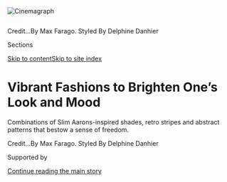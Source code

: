 <div id="app">

<div>

<div>

<div>

</div>

<div data-aria-hidden="false">

<div id="site-content" data-role="main">

<div>

<div class="css-1aor85t" style="opacity:0.000000001;z-index:-1;visibility:hidden">

<div class="css-1hqnpie">

<div class="css-epjblv">

<span class="css-100wwgy">Vibrant Fashions to Brighten One’s Look and
Mood</span>

</div>

<div class="css-k008qs">

<div class="css-o5pzib">

<span class="css-18z7m18"></span>

<div>

</div>

</div>

<span class="css-1n6z4y">https://nyti.ms/34rvJ5Z</span>

<div class="css-1705lsu">

<div class="css-4xjgmj">

<div class="css-4skfbu" data-role="toolbar" data-aria-label="Social Media Share buttons, Save button, and Comments Panel with current comment count" data-testid="share-tools">

  - 
  - 
  - 
  - 
    
    <div class="css-6n7j50">
    
    </div>

  - 

</div>

</div>

</div>

</div>

</div>

</div>

<div class="css-11qgg8s">

</div>

<div id="fullBleedHeaderContent">

<div class="css-n4ws9g">

<div class="sizeFull css-pvifa0">

<div class="css-14houu5" style="width:100%;overflow:hidden">

<div class="css-122y91a">

![Cinemagraph](https://static01.graylady3jvrrxbe.onion/images/2020/08/30/t-magazine/fashion/30tmag-travel-fashion-slide-6IWH/30tmag-travel-fashion-slide-6IWH-superJumbo.jpg)

</div>

</div>

<span class="css-1nlbvxy e1z0qqy90" itemprop="copyrightHolder"><span class="css-1ly73wi e1tej78p0">Credit...</span><span>By
Max Farago. Styled By Delphine Danhier</span></span>

</div>

</div>

<div class="css-3z92zw">

<div class="css-6cn7ki">

<div class="NYTAppHideMasthead css-1bcu9v6 e1suatyy0">

<div class="section css-1o1qe8k e1suatyy2">

<div class="css-cu5p7t er09x8g0">

<div class="css-6n7j50">

</div>

<span class="css-1dv1kvn">Sections</span>

[Skip to content](#site-content)[Skip to site index](#site-index)

</div>

<div class="css-10698na e1huz5gh0">

</div>

</div>

</div>

<div class="css-1sojcmr ehdk2mb0">

# Vibrant Fashions to Brighten One’s Look and Mood

</div>

Combinations of Slim Aarons-inspired shades, retro stripes and abstract
patterns that bestow a sense of
freedom.

</div>

</div>

<div class="css-nwzfg5 e1gnum310">

<span class="css-1f9pvn2 t-magazine"></span><span class="css-1nlbvxy e1z0qqy90" itemprop="copyrightHolder"><span class="css-1ly73wi e1tej78p0">Credit...</span><span><span>By
Max Farago. Styled By Delphine Danhier</span></span></span>

</div>

<div id="sponsor-wrapper" class="css-1hyfx7x">

<div id="sponsor-slug" class="css-19vbshk">

Supported by

</div>

[Continue reading the main
story](#after-sponsor)

<div id="sponsor" class="ad sponsor-wrapper" style="text-align:center;height:100%;display:block">

</div>

<div id="after-sponsor">

</div>

</div>

<div class="css-1wx1auc e1gnum311">

<div class="css-18e8msd">

<div class="css-vp77d3 epjyd6m0">

<div class="css-1baulvz">

Photographs by <span class="css-1baulvz last-byline" itemprop="name">Max
Farago</span>

Styled by <span class="css-1baulvz last-byline" itemprop="name">Delphine
Danhier</span>

</div>

</div>

  - Aug. 24,
    2020

  - 
    
    <div class="css-4xjgmj">
    
    <div class="css-d8bdto" data-role="toolbar" data-aria-label="Social Media Share buttons, Save button, and Comments Panel with current comment count" data-testid="share-tools">
    
      - 
      - 
      - 
      - 
        
        <div class="css-6n7j50">
        
        </div>
    
      - 
    
    </div>
    
    </div>

</div>

</div>

</div>

<div class="section meteredContent css-1r7ky0e" name="articleBody" itemprop="articleBody">

<div class="css-79elbk" data-testid="photoviewer-wrapper">

<div class="css-z3e15g" data-testid="photoviewer-wrapper-hidden">

</div>

<div class="css-1a48zt4 ehw59r15" data-testid="photoviewer-children">

![<span class="css-1l9o2ey e13ogyst0" data-aria-hidden="true">From left:
**Bottega Veneta** top, $790,
[bottegaveneta.com](https://www.bottegaveneta.com), **M Missoni** pants,
$860, [m-missoni.com](https://www.missoni.com/us/m-missoni), and
**Gucci** shoes, $850, [gucci.com](https://www.gucci.com). **Bottega
Veneta** dress, $2,190, and shoes, $1,790, **Missoni** pants, $1,240,
[missoni.com](https://www.missoni.com), **Dior** earrings (bottom),
price on request, (800) 929-3467, and model’s own earrings (worn
throughout).</span><span class="css-1nlbvxy e1z0qqy90" itemprop="copyrightHolder"><span class="css-1ly73wi e1tej78p0">Credit...</span><span>Photo
by Max Farago. Styled by Delphine
Danhier</span></span>](https://static01.graylady3jvrrxbe.onion/images/2020/08/30/t-magazine/fashion/30tmag-travel-fashion-slide-OIYH/30tmag-travel-fashion-slide-OIYH-articleLarge.jpg?quality=75&auto=webp&disable=upscale)

</div>

</div>

<div class="css-79elbk" data-testid="photoviewer-wrapper">

<div class="css-z3e15g" data-testid="photoviewer-wrapper-hidden">

</div>

<div class="css-1a48zt4 ehw59r15" data-testid="photoviewer-children">

<div class="css-1xdhyk6 erfvjey0">

<span class="css-1ly73wi e1tej78p0">Image</span>

<div class="css-zjzyr8">

<div data-testid="lazyimage-container" style="height:527.8000000000001px">

</div>

</div>

</div>

<span class="css-1l9o2ey e13ogyst0" data-aria-hidden="true">From left:
**Emporio Armani** tuxedo (sold with pants), $2,195,
[armani.com](https://www.armani.com), and **Givenchy** sweater, $770,
[givenchy.com](https://www.givenchy.com). **Balenciaga** jacket, $2,850,
and pants, $925, (212) 328-1671, and **Dior**
earrings.</span><span class="css-1nlbvxy e1z0qqy90" itemprop="copyrightHolder"><span class="css-1ly73wi e1tej78p0">Credit...</span><span>Photo
by Max Farago. Styled by Delphine
Danhier</span></span>

</div>

</div>

<div>

</div>

<div class="css-79elbk" data-testid="photoviewer-wrapper">

<div class="css-z3e15g" data-testid="photoviewer-wrapper-hidden">

</div>

<div class="css-1a48zt4 ehw59r15" data-testid="photoviewer-children">

<div class="css-1xdhyk6 erfvjey0">

<span class="css-1ly73wi e1tej78p0">Image</span>

<div class="css-zjzyr8">

<div data-testid="lazyimage-container" style="height:283.55555555555554px">

</div>

</div>

</div>

<span class="css-1l9o2ey e13ogyst0" data-aria-hidden="true">From left:
**Dior** dress, price on request, and **Dior Fine Jewelry** earrings,
$3,600. **Dior Men** shirt, $1,900, and shorts,
$890.</span><span class="css-1nlbvxy e1z0qqy90" itemprop="copyrightHolder"><span class="css-1ly73wi e1tej78p0">Credit...</span><span>Photo
by Max Farago. Styled by Delphine
Danhier</span></span>

</div>

</div>

<div class="css-79elbk" data-testid="photoviewer-wrapper">

<div class="css-z3e15g" data-testid="photoviewer-wrapper-hidden">

</div>

<div class="css-1a48zt4 ehw59r15" data-testid="photoviewer-children">

<div class="css-1xdhyk6 erfvjey0">

<span class="css-1ly73wi e1tej78p0">Image</span>

<div class="css-zjzyr8">

<div data-testid="lazyimage-container" style="height:528.4444444444445px">

</div>

</div>

</div>

<span class="css-1l9o2ey e13ogyst0" data-aria-hidden="true">**Herno**
jacket, $715, (212) 226-1432, **Balenciaga** shirt, $1,090, (212)
328-1671, **Raf Simons** shorts, $406,
[matchesfashion.com](https://www.matchesfashion.com), **Lanvin**
sunglasses, $425, (646) 603-0056, and **Gucci**
shoes.</span><span class="css-1nlbvxy e1z0qqy90" itemprop="copyrightHolder"><span class="css-1ly73wi e1tej78p0">Credit...</span><span>Photo
by Max Farago. Styled by Delphine
Danhier</span></span>

</div>

</div>

<div class="css-a7yk8a e73j0it0">

<div class="css-1xdhyk6 erfvjey0">

<span class="css-1ly73wi e1tej78p0">Image</span>

<div class="css-zjzyr8">

<div data-testid="lazyimage-container" style="height:527.8000000000001px">

</div>

</div>

</div>

<span class="css-1l9o2ey e13ogyst0" data-aria-hidden="true">**Loewe
dress,** $9,750, [loewe.com](http://loewe.com/), **Wing & Weft** gloves,
$150, [wegloveyou.com](http://wegloveyou.com/), **Dior** earrings,
**Falke** tights, $35, [bloomingdales.com](http://bloomingdales.com/),
and **Manolo Blahnik** shoes, $745,
[manoloblahnik.com](http://www.manoloblahnik.com/).</span><span class="css-1nlbvxy e1z0qqy90" itemprop="copyrightHolder"><span class="css-1ly73wi e1tej78p0">Credit...</span><span>Photo
by Max Farago. Styled by Delphine
Danhier</span></span>

<div class="css-1xdhyk6 erfvjey0">

<span class="css-1ly73wi e1tej78p0">Image</span>

<div class="css-zjzyr8">

<div data-testid="lazyimage-container" style="height:527.8000000000001px">

</div>

</div>

</div>

<span class="css-1l9o2ey e13ogyst0" data-aria-hidden="true">Front:
**Canali** sweater, $720, (212) 752-3131, and **Loewe** top (worn
underneath), $650, shorts, $390, and shoes, $690. Behind: **Fendi**
dress, $6,900 and blouse, $2,100, [fendi.com](http://fendi.com/), and
stylist’s own
shoes.</span><span class="css-1nlbvxy e1z0qqy90" itemprop="copyrightHolder"><span class="css-1ly73wi e1tej78p0">Credit...</span><span>Photo
by Max Farago. Styled by Delphine
Danhier</span></span>

</div>

<div class="css-79elbk" data-testid="photoviewer-wrapper">

<div class="css-z3e15g" data-testid="photoviewer-wrapper-hidden">

</div>

<div class="css-1a48zt4 ehw59r15" data-testid="photoviewer-children">

<div class="css-1xdhyk6 erfvjey0">

<span class="css-1ly73wi e1tej78p0">Image</span>

<div class="css-zjzyr8">

<div data-testid="lazyimage-container" style="height:256.4888888888889px">

</div>

</div>

</div>

<span class="css-1l9o2ey e13ogyst0" data-aria-hidden="true">**Louis
Vuitton Men’s** jacket, $3,700, sunglasses, $935, shirt, and shorts,
price on request,
[louisvuitton.com](https://www.louisvuitton.com/).</span><span class="css-1nlbvxy e1z0qqy90" itemprop="copyrightHolder"><span class="css-1ly73wi e1tej78p0">Credit...</span><span>Photo
by Max Farago. Styled by Delphine
Danhier</span></span>

</div>

</div>

<div class="css-79elbk" data-testid="photoviewer-wrapper">

<div class="css-z3e15g" data-testid="photoviewer-wrapper-hidden">

</div>

<div class="css-1a48zt4 ehw59r15" data-testid="photoviewer-children">

<div class="css-1xdhyk6 erfvjey0">

<span class="css-1ly73wi e1tej78p0">Image</span>

<div class="css-zjzyr8">

<div data-testid="lazyimage-container" style="height:527.8000000000001px">

</div>

</div>

</div>

<span class="css-1l9o2ey e13ogyst0" data-aria-hidden="true">From left:
**Stan Ray** jacket, about $160, [stanray.com](https://www.stanray.com),
**Salvatore Ferragamo** shirt, $1,150,
[ferragamo.com](https://www.ferragamo.com), and **Raf Simons** shorts,
$406. **Moschino** jacket, $4,695,
[moschino.com](https://www.moschino.com), **Dior** earrings, **Falke**
tights, $35, [bloomingdales.com](https://www.bloomingdales.com), and
**G.H. Bass & Co.** shoes, $110,
[ghbass.com](https://www.ghbass.com).</span><span class="css-1nlbvxy e1z0qqy90" itemprop="copyrightHolder"><span class="css-1ly73wi e1tej78p0">Credit...</span><span>Photo
by Max Farago. Styled by Delphine Danhier</span></span>

</div>

</div>

<div class="css-1fanzo5 StoryBodyCompanionColumn">

<div class="css-53u6y8">

-----

Top video, from left: **Gucci** sweater, $1,250, and pants, $1,700.
**Balenciaga** sweater, $1,190, and skirt, $1,590, and **Dior**
earrings.

Models: Angel at Memoria Di and Oceana at Models 1. Casting director:
Rachel Chandler at Midland. Hair: Lauren Palmer-Smith. Makeup: John
McKay at Frank Reps using Koh Gen Do. Production: Helena Martel Seward
at Lolly Would. Photo assistant: David Solorzano. Stylist’s assistant:
José Cordero.

</div>

</div>

<div>

</div>

</div>

<div>

</div>

<div>

</div>

<div>

</div>

<div>

<div id="bottom-wrapper" class="css-1ede5it">

<div id="bottom-slug" class="css-l9onyx">

Advertisement

</div>

[Continue reading the main
story](#after-bottom)

<div id="bottom" class="ad bottom-wrapper" style="text-align:center;height:100%;display:block;min-height:90px">

</div>

<div id="after-bottom">

</div>

</div>

</div>

</div>

</div>

## Site Index

<div>

</div>

## Site Information Navigation

  - [© <span>2020</span> <span>The New York Times
    Company</span>](https://help.nytimes3xbfgragh.onion/hc/en-us/articles/115014792127-Copyright-notice)

<!-- end list -->

  - [NYTCo](https://www.nytco.com/)
  - [Contact
    Us](https://help.nytimes3xbfgragh.onion/hc/en-us/articles/115015385887-Contact-Us)
  - [Work with us](https://www.nytco.com/careers/)
  - [Advertise](https://nytmediakit.com/)
  - [T Brand Studio](http://www.tbrandstudio.com/)
  - [Your Ad
    Choices](https://www.nytimes3xbfgragh.onion/privacy/cookie-policy#how-do-i-manage-trackers)
  - [Privacy](https://www.nytimes3xbfgragh.onion/privacy)
  - [Terms of
    Service](https://help.nytimes3xbfgragh.onion/hc/en-us/articles/115014893428-Terms-of-service)
  - [Terms of
    Sale](https://help.nytimes3xbfgragh.onion/hc/en-us/articles/115014893968-Terms-of-sale)
  - [Site
    Map](https://spiderbites.nytimes3xbfgragh.onion)
  - [Help](https://help.nytimes3xbfgragh.onion/hc/en-us)
  - [Subscriptions](https://www.nytimes3xbfgragh.onion/subscription?campaignId=37WXW)

</div>

</div>

</div>

</div>
